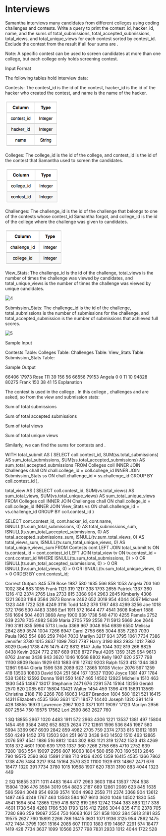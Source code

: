 # Interviews

Samantha interviews many candidates from different colleges using coding challenges and contests. Write a query to print the contest_id, hacker_id, name, and the sums of total_submissions, total_accepted_submissions, total_views, and total_unique_views for each contest sorted by contest_id. Exclude the contest from the result if all four sums are .

Note: A specific contest can be used to screen candidates at more than one college, but each college only holds  screening contest.

Input Format

The following tables hold interview data:

Contests: The contest_id is the id of the contest, hacker_id is the id of the hacker who created the contest, and name is the name of the hacker. 

![1](/public/sql/joins/interview_contests.png)

Colleges: The college_id is the id of the college, and contest_id is the id of the contest that Samantha used to screen the candidates. 

![2](/public/sql/joins/interview_colleges.png)

Challenges: The challenge_id is the id of the challenge that belongs to one of the contests whose contest_id Samantha forgot, and college_id is the id of the college where the challenge was given to candidates. 

![3](/public/sql/joins/interview_challenges.png)

View_Stats: The challenge_id is the id of the challenge, total_views is the number of times the challenge was viewed by candidates, and total_unique_views is the number of times the challenge was viewed by unique candidates. 

![4](/public/sql/joins/demo.png)

Submission_Stats: The challenge_id is the id of the challenge, total_submissions is the number of submissions for the challenge, and total_accepted_submission is the number of submissions that achieved full scores. 

![5](/public/sql/joins/demo.png)

Sample Input

Contests Table:  Colleges Table:  Challenges Table:  View_Stats Table:  Submission_Stats Table: 

Sample Output

66406 17973 Rose 111 39 156 56
66556 79153 Angela 0 0 11 10
94828 80275 Frank 150 38 41 15
Explanation

The contest  is used in the college . In this college , challenges  and  are asked, so from the view and submission stats:

Sum of total submissions 

Sum of total accepted submissions 

Sum of total views 

Sum of total unique views 

Similarly, we can find the sums for contests  and .

WITH total_submit AS (
    SELECT
        coll.contest_id,
        SUM(ss.total_submissions) AS sum_total_submissions,
        SUM(ss.total_accepted_submissions) AS sum_total_accepted_submissions
    FROM
        Colleges coll
    INNER JOIN Challenges chall ON chall.college_id = coll.college_id
    INNER JOIN Submission_Stats ss ON chall.challenge_id = ss.challenge_id
    GROUP BY
        coll.contest_id
),

total_view AS (
    SELECT
        coll.contest_id,
        SUM(vs.total_views) AS sum_total_views,
        SUM(vs.total_unique_views) AS sum_total_unique_views
    FROM
        Colleges coll
    INNER JOIN Challenges chall ON chall.college_id = coll.college_id
    INNER JOIN View_Stats vs ON chall.challenge_id = vs.challenge_id
    GROUP BY
        coll.contest_id
)

SELECT
    cont.contest_id,
    cont.hacker_id,
    cont.name,
    ISNULL(ts.sum_total_submissions, 0) AS total_submissions_sum,
    ISNULL(ts.sum_total_accepted_submissions, 0) AS total_accepted_submissions_sum,
    ISNULL(tv.sum_total_views, 0) AS total_views_sum,
    ISNULL(tv.sum_total_unique_views, 0) AS total_unique_views_sum
FROM
    Contests cont
    LEFT JOIN total_submit ts ON ts.contest_id = cont.contest_id
    LEFT JOIN total_view tv ON tv.contest_id = cont.contest_id
WHERE
    ISNULL(ts.sum_total_submissions, 0) > 0
    OR ISNULL(ts.sum_total_accepted_submissions, 0) > 0
    OR ISNULL(tv.sum_total_views, 0) > 0
    OR ISNULL(tv.sum_total_unique_views, 0) > 0
ORDER BY
    cont.contest_id;


Correct Output:
845 579 Rose 1987 580 1635 566
858 1053 Angela 703 160 1002 384
883 1055 Frank 1121 319 1217 338
1793 2655 Patrick 1337 360 1216 412
2374 2765 Lisa 2733 815 3368 904
2963 2845 Kimberly 4306 1221 3603 1184
3584 2873 Bonnie 2492 652 3019 954
4044 3067 Michael 1323 449 1722 528
4249 3116 Todd 1452 376 1767 463
4269 3256 Joe 1018 372 1766 530
4483 3386 Earl 1911 572 1644 477
4541 3608 Robert 1886 516 1694 504
4601 3868 Amy 1900 639 1738 548
4710 4255 Pamela 2752 639 2378 705
4982 5639 Maria 2705 759 2558 711
5913 5669 Joe 2646 790 3181 835
5994 5713 Linda 3369 967 3048 954
6939 6550 Melissa 2842 859 3574 1004
7266 6947 Carol 2758 665 3044 835
7280 7030 Paula 1963 554 886 259
7484 7033 Marilyn 3217 934 3795 1061
7734 7386 Jennifer 3780 1015 3637 1099
7831 7787 Harry 3190 883 2933 1012
7862 8029 David 1738 476 1475 472
8812 8147 Julia 1044 302 819 266
8825 8438 Kevin 2624 772 2187 689
9136 8727 Paul 4205 1359 3125 954
9613 8762 James 3438 943 3620 1046
10568 8802 Kelly 1907 620 2577 798
11100 8809 Robin 1929 613 1883 619
12742 9203 Ralph 1523 413 1344 383
12861 9644 Gloria 1596 536 2089 623
12865 10108 Victor 2076 597 1259 418
13503 10803 David 924 251 584 167
13537 11390 Joyce 1381 497 1784 538
13612 12592 Donna 1981 550 1487 465
14502 12923 Michelle 1510 463 1830 545
14867 13017 Stephanie 2471 676 2291 574
15164 13256 Gerald 2570 820 2085 607
15804 13421 Walter 1454 459 1396 476
15891 13569 Christina 2188 710 2266 786
16063 14287 Brandon 1804 580 1621 521
16415 14311 Elizabeth 4535 1366 3631 1071
18477 14440 Joseph 1320 391 1419 428
18855 16973 Lawrence 2967 1020 3371 1011
19097 17123 Marilyn 2956 807 2554 750
19575 17562 Lori 2590 863 2627 760

1 SQ
18855 2967 1020
4483 1911 572
2963 4306 1221
13537 1381 497
15804 1454 459
3584 2492 652
8825 2624 772
12861 1596 536
845 1987 580
5994 3369 967
6939 2842 859
4982 2705 759
2374 2733 815
13612 1981 550
4249 1452 376
13503 924 251
9613 3438 943
14502 1510 463
12865 2076 597
4541 1886 516
8812 1044 302
883 1121 319
12742 1523 413
4269 1018 372
4601 1900 639
1793 1337 360
7266 2758 665
4710 2752 639
7280 1963 554
19097 2956 807
16063 1804 580
858 703 160
5913 2646 790
19575 2590 863
15891 2188 710
9136 4205 1359
16415 4535 1366
7862 1738 476
7484 3217 934
15164 2570 820
11100 1929 613
14867 2471 676
18477 1320 391
7734 3780 1015
10568 1907 620
7831 3190 883
4044 1323 449

2 SQ
18855 3371 1011
4483 1644 477
2963 3603 1184
13537 1784 538
15804 1396 476
3584 3019 954
8825 2187 689
12861 2089 623
845 1635 566
5994 3048 954
6939 3574 1004
4982 2558 711
2374 3368 904
13612 1487 465
4249 1767 463
13503 584 167
9613 3620 1046
14502 1830 545
4541 1694 504
12865 1259 418
8812 819 266
12742 1344 383
883 1217 338
4601 1738 548
4269 1766 530
1793 1216 412
7266 3044 835
4710 2378 705
7280 886 259
19097 2554 750
16063 1621 521
858 1002 384
5913 3181 835
19575 2627 760
15891 2266 786
16415 3631 1071
9136 3125 954
7862 1475 472
7484 3795 1061
15164 2085 607
11100 1883 619
14867 2291 574
18477 1419 428
7734 3637 1099
10568 2577 798
7831 2933 1012
4044 1722 528